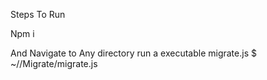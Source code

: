 Steps To Run

Npm i

And Navigate to Any directory run a executable migrate.js
<Working Directory>$ ~/<Directory where you kept migrateJsTs>/Migrate/migrate.js
